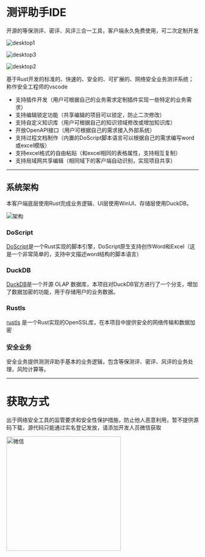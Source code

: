 # 测评助手IDE

开源的等保测评、密评、风评三合一工具，客户端永久免费使用，可二次定制开发

![desktop1](https://cloud.miaodu.net/public/mac-1.jpeg)

![desktop3](https://cloud.miaodu.net/public/windows-1.jpeg)


![desktop2](https://cloud.miaodu.net/public/%E8%B5%84%E4%BA%A7%E6%94%B6%E9%9B%86.png)


基于Rust开发的标准的、快速的、安全的、可扩展的、网络安全业务测评系统；称作安全工程师的vscode

- 支持插件开发（用户可根据自己的业务需求定制插件实现一些特定的业务需求）
- 支持编辑锁定功能（共享编辑的项目可以锁定，防止二次修改）
- 支持自定义知识库（用户可根据自己的知识领域修改或增加知识库）
- 开放OpenAPI接口（用户可根据自己的需求接入外部系统）
- 支持过程文档制作（内置的DoScript脚本语言可以根据自己的需求编写word或excel模版）
- 支持excel格式的自由粘贴（和excel相同的表格属性，支持相互复制）
- 支持局域网共享编辑（相同域下的客户端自动识别，实现项目共享）

---

## 系统架构

本客户端底层使用Rust完成业务逻辑、UI层使用WinUI、存储层使用DuckDB。

![架构](https://cloud.miaodu.net/public/%E6%9E%B6%E6%9E%841.png)

### DoScript

[DoScript](https://github.com/987763485/DoScript)是一个Rust实现的脚本引擎，DoScript原生支持创作Word和Excel（这是一个非常简单的，支持中文描述word结构的脚本语言）

### DuckDB
[DuckDB](https://github.com/987763485/duckdb)是一个开源 OLAP 数据库，本项目对DuckDB官方进行了一个分支，增加了数据加密的功能，用于存储用户的业务数据。

### Rustls
[rustls](https://github.com/rustls/rustls) 是一个Rust实现的OpenSSL库，在本项目中提供安全的网络传输和数据加密

### 安全业务
安全业务提供测测评助手基本的业务逻辑，包含等保测评、密评、风评的业务处理，风险计算等。

---

# 获取方式





出于网络安全工具的监管要求和安全性保护措施，防止他人恶意利用，暂不提供源码下载，源代码只能通过实名登记发放，请添加开发人员微信获取

<img src="https://cloud.miaodu.net/public/weixin-user1.jpg" alt="微信" width="300">


